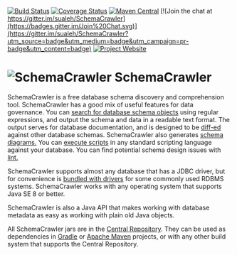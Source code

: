 [![Build Status](https://travis-ci.org/sualeh/SchemaCrawler.svg?branch=master)](https://travis-ci.org/sualeh/SchemaCrawler)
[![Coverage Status](https://coveralls.io/repos/sualeh/SchemaCrawler/badge.svg?branch=master&service=github)](https://coveralls.io/github/sualeh/SchemaCrawler?branch=master)
[![Maven Central](https://img.shields.io/maven-central/v/us.fatehi/schemacrawler.svg)](http://search.maven.org/#search%7Cga%7C1%7Cg%3Aus.fatehi%20schemacrawler)
[![Join the chat at https://gitter.im/sualeh/SchemaCrawler](https://badges.gitter.im/Join%20Chat.svg)](https://gitter.im/sualeh/SchemaCrawler?utm_source=badge&utm_medium=badge&utm_campaign=pr-badge&utm_content=badge)
[![Project Website](https://img.shields.io/badge/project--website-schemacrawler-ff69b4.svg)](http://www.schemacrawler.com/)

# ![SchemaCrawler](https://github.com/sualeh/SchemaCrawler/blob/master/schemacrawler-site/src/site/resources/images/schemacrawler_logo.png?raw=true) SchemaCrawler

SchemaCrawler is a free database schema discovery and comprehension tool. SchemaCrawler has a good mix of useful features for data governance. You can [search for database schema objects](http://sualeh.github.io/SchemaCrawler/schemacrawler_grep.html) using regular expressions, and output the schema and data in a readable text format. The output serves for database documentation, and is designed to be [diff-ed](http://en.wikipedia.org/wiki/Diff) against other database schemas. SchemaCrawler also generates [schema diagrams.](http://sualeh.github.io/SchemaCrawler/diagramming.html) You can [execute scripts](http://sualeh.github.io/SchemaCrawler/scripting.html) in any standard scripting language against your database. You can find potential schema design issues with [lint.](http://sualeh.github.io/SchemaCrawler/lint.html)

SchemaCrawler supports almost any database that has a JDBC driver, but for convenience is [bundled with drivers](http://sualeh.github.io/SchemaCrawler/database-support.html) for some commonly used RDBMS systems. SchemaCrawler works with any operating system that supports Java SE 8 or better.

SchemaCrawler is also a Java API that makes working with database metadata as easy as working with plain old Java objects.

All SchemaCrawler jars are in the [Central Repository](http://search.maven.org/#search%7Cga%7C1%7Cg%3Aus.fatehi%20a%3Aschemacrawler*). They can be used as dependencies in [Gradle](https://gradle.org/) or [Apache Maven](http://maven.apache.org/) projects, or with any other build system that supports the Central Repository.
